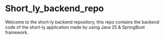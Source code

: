 # Short_ly_backend_repo
Welcome to the short-ly backend repository, this repo contains the backend code of the short-ly application made by using Java 25 &amp; SpringBoot framework.
